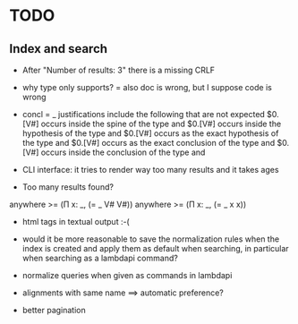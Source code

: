 TODO
====

Index and search
----------------

* After "Number of results: 3" there is a missing CRLF

* why type only supports? =
  also doc is wrong, but I suppose code is wrong

* concl = _
  justifications include the following that are not expected
  $0.[V#] occurs inside the spine of the type and
  $0.[V#] occurs inside the hypothesis of the type and
  $0.[V#] occurs as the exact hypothesis of the type and
  $0.[V#] occurs as the exact conclusion of the type and
  $0.[V#] occurs inside the conclusion of the type and

* CLI interface: it tries to render way too many results
  and it takes ages

* Too many results found?

anywhere >= (Π x: _, (= _ V# V#))
anywhere >= (Π x: _, (= _ x x))

* html tags in textual output :-(

* would it be more reasonable to save the normalization rules
  when the index is created and apply them as default when searching,
  in particular when searching as a lambdapi command?

* normalize queries when given as commands in lambdapi

* alignments with same name ==> automatic preference?

* better pagination
